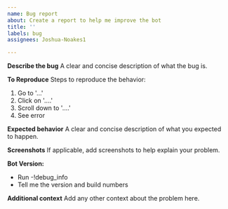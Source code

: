 ```yaml
---
name: Bug report
about: Create a report to help me improve the bot
title: ''
labels: bug
assignees: Joshua-Noakes1

---
```


**Describe the bug**
A clear and concise description of what the bug is.

**To Reproduce**
Steps to reproduce the behavior:
1. Go to '...'
2. Click on '....'
3. Scroll down to '....'
4. See error

**Expected behavior**
A clear and concise description of what you expected to happen.

**Screenshots**
If applicable, add screenshots to help explain your problem.

**Bot Version:**
- Run -!debug_info
- Tell me the version and build numbers

**Additional context**
Add any other context about the problem here.

